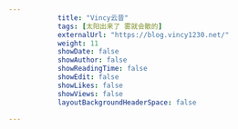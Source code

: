 ```yaml
---
            title: "Vincy云昔"
            tags: [太阳出来了 雾就会散的]
            externalUrl: "https://blog.vincy1230.net/"
            weight: 11
            showDate: false
            showAuthor: false
            showReadingTime: false
            showEdit: false
            showLikes: false
            showViews: false
            layoutBackgroundHeaderSpace: false
            
---
```

